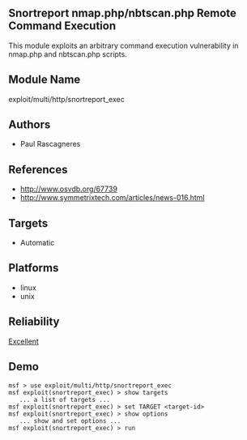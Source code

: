 ## Snortreport nmap.php/nbtscan.php Remote Command Execution

This module exploits an arbitrary command execution 
vulnerability in nmap.php and nbtscan.php scripts.


## Module Name
exploit/multi/http/snortreport_exec

## Authors
* Paul Rascagneres


## References
* http://www.osvdb.org/67739
* http://www.symmetrixtech.com/articles/news-016.html



## Targets
* Automatic


## Platforms
* linux
* unix

## Reliability
[Excellent](https://github.com/rapid7/metasploit-framework/wiki/Exploit-Ranking)

## Demo

```
msf > use exploit/multi/http/snortreport_exec
msf exploit(snortreport_exec) > show targets
   ... a list of targets ...
msf exploit(snortreport_exec) > set TARGET <target-id>
msf exploit(snortreport_exec) > show options
   ... show and set options ...
msf exploit(snortreport_exec) > run
```
    
    